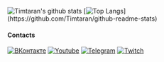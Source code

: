 ![Timtaran's github stats](https://github-readme-stats.vercel.app/api?username=Timtaran&show_icons=true&theme=chartreuse-dark) [![Top Langs](https://github-readme-stats.vercel.app/api/top-langs/?username=Timtaran&show_icons=true&theme=chartreuse-dark&hide_border=true")](https://github.com/Timtaran/github-readme-stats)

#### Contacts

[![ВКонтакте](https://img.shields.io/badge/VKontakte-40304f?style=for-the-badge&logo=vk)](https://vk.com/timtaran_yt)
[![Youtube](https://img.shields.io/badge/Youtube-30384f?style=for-the-badge&logo=youtube&logoColor=fb4747)](https://www.youtube.com/channel/Timtaran)
[![Telegram](https://img.shields.io/badge/Telegram-304f46?style=for-the-badge&logo=telegram)](https://t.me/timtaran)
[![Twitch](https://img.shields.io/badge/twitch-40304f?style=for-the-badge&logo=twitch)](https://twitch.tv/timtaran)
